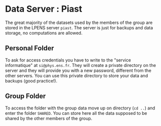 # Data Server : Piast
The great majority of the datasets used by the members of the group are stored in the LPENS server `piast`. The server is just for backups and data storage, no computations are allowed. 

## Personal Folder
To ask for access credentials you have to write to the "service informatique" at `si@phys.ens.fr`. They will create a private directory on the server and they will provide you with a new password, different from the other servers. You can use this private directory to store your data and backups (good practice!).

## Group Folder
To access the folder with the group data move up on directory (`cd ..`) and enter the folder `SHARED`. You can store here all the data supposed to be shared by the other members of the group.
